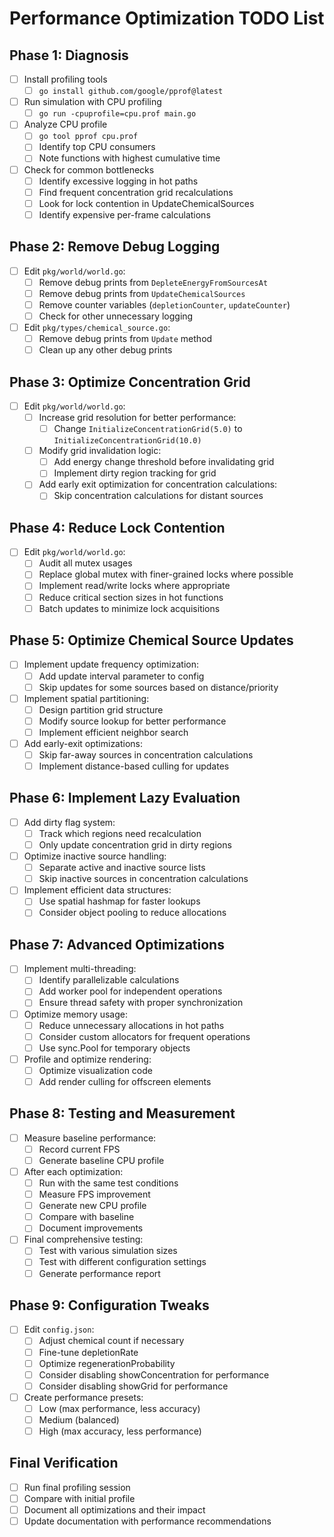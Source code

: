 # Performance Optimization TODO List

## Phase 1: Diagnosis

- [ ] Install profiling tools
  - [ ] `go install github.com/google/pprof@latest`
- [ ] Run simulation with CPU profiling
  - [ ] `go run -cpuprofile=cpu.prof main.go`
- [ ] Analyze CPU profile
  - [ ] `go tool pprof cpu.prof`
  - [ ] Identify top CPU consumers
  - [ ] Note functions with highest cumulative time
- [ ] Check for common bottlenecks
  - [ ] Identify excessive logging in hot paths
  - [ ] Find frequent concentration grid recalculations
  - [ ] Look for lock contention in UpdateChemicalSources
  - [ ] Identify expensive per-frame calculations

## Phase 2: Remove Debug Logging

- [ ] Edit `pkg/world/world.go`:
  - [ ] Remove debug prints from `DepleteEnergyFromSourcesAt`
  - [ ] Remove debug prints from `UpdateChemicalSources`
  - [ ] Remove counter variables (`depletionCounter`, `updateCounter`)
  - [ ] Check for other unnecessary logging
- [ ] Edit `pkg/types/chemical_source.go`:
  - [ ] Remove debug prints from `Update` method
  - [ ] Clean up any other debug prints

## Phase 3: Optimize Concentration Grid

- [ ] Edit `pkg/world/world.go`:
  - [ ] Increase grid resolution for better performance:
    - [ ] Change `InitializeConcentrationGrid(5.0)` to `InitializeConcentrationGrid(10.0)`
  - [ ] Modify grid invalidation logic:
    - [ ] Add energy change threshold before invalidating grid
    - [ ] Implement dirty region tracking for grid
  - [ ] Add early exit optimization for concentration calculations:
    - [ ] Skip concentration calculations for distant sources

## Phase 4: Reduce Lock Contention

- [ ] Edit `pkg/world/world.go`:
  - [ ] Audit all mutex usages
  - [ ] Replace global mutex with finer-grained locks where possible
  - [ ] Implement read/write locks where appropriate
  - [ ] Reduce critical section sizes in hot functions
  - [ ] Batch updates to minimize lock acquisitions

## Phase 5: Optimize Chemical Source Updates

- [ ] Implement update frequency optimization:
  - [ ] Add update interval parameter to config
  - [ ] Skip updates for some sources based on distance/priority
- [ ] Implement spatial partitioning:
  - [ ] Design partition grid structure
  - [ ] Modify source lookup for better performance
  - [ ] Implement efficient neighbor search
- [ ] Add early-exit optimizations:
  - [ ] Skip far-away sources in concentration calculations
  - [ ] Implement distance-based culling for updates

## Phase 6: Implement Lazy Evaluation

- [ ] Add dirty flag system:
  - [ ] Track which regions need recalculation
  - [ ] Only update concentration grid in dirty regions
- [ ] Optimize inactive source handling:
  - [ ] Separate active and inactive source lists
  - [ ] Skip inactive sources in concentration calculations
- [ ] Implement efficient data structures:
  - [ ] Use spatial hashmap for faster lookups
  - [ ] Consider object pooling to reduce allocations

## Phase 7: Advanced Optimizations

- [ ] Implement multi-threading:
  - [ ] Identify parallelizable calculations
  - [ ] Add worker pool for independent operations
  - [ ] Ensure thread safety with proper synchronization
- [ ] Optimize memory usage:
  - [ ] Reduce unnecessary allocations in hot paths
  - [ ] Consider custom allocators for frequent operations
  - [ ] Use sync.Pool for temporary objects
- [ ] Profile and optimize rendering:
  - [ ] Optimize visualization code
  - [ ] Add render culling for offscreen elements

## Phase 8: Testing and Measurement

- [ ] Measure baseline performance:
  - [ ] Record current FPS
  - [ ] Generate baseline CPU profile
- [ ] After each optimization:
  - [ ] Run with the same test conditions
  - [ ] Measure FPS improvement
  - [ ] Generate new CPU profile
  - [ ] Compare with baseline
  - [ ] Document improvements
- [ ] Final comprehensive testing:
  - [ ] Test with various simulation sizes
  - [ ] Test with different configuration settings
  - [ ] Generate performance report

## Phase 9: Configuration Tweaks

- [ ] Edit `config.json`:
  - [ ] Adjust chemical count if necessary
  - [ ] Fine-tune depletionRate
  - [ ] Optimize regenerationProbability
  - [ ] Consider disabling showConcentration for performance
  - [ ] Consider disabling showGrid for performance
- [ ] Create performance presets:
  - [ ] Low (max performance, less accuracy)
  - [ ] Medium (balanced)
  - [ ] High (max accuracy, less performance)

## Final Verification

- [ ] Run final profiling session
- [ ] Compare with initial profile
- [ ] Document all optimizations and their impact
- [ ] Update documentation with performance recommendations 